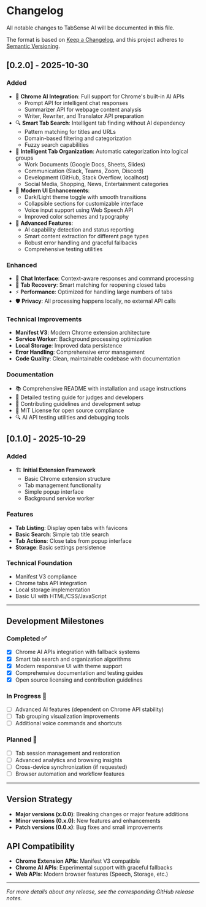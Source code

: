 # Changelog

All notable changes to TabSense AI will be documented in this file.

The format is based on [Keep a Changelog](https://keepachangelog.com/en/1.0.0/),
and this project adheres to [Semantic Versioning](https://semver.org/spec/v2.0.0.html).

## [0.2.0] - 2025-10-30

### Added
- 🤖 **Chrome AI Integration**: Full support for Chrome's built-in AI APIs
  - Prompt API for intelligent chat responses
  - Summarizer API for webpage content analysis
  - Writer, Rewriter, and Translator API preparation
- 🔍 **Smart Tab Search**: Intelligent tab finding without AI dependency
  - Pattern matching for titles and URLs
  - Domain-based filtering and categorization
  - Fuzzy search capabilities
- 📁 **Intelligent Tab Organization**: Automatic categorization into logical groups
  - Work Documents (Google Docs, Sheets, Slides)
  - Communication (Slack, Teams, Zoom, Discord)
  - Development (GitHub, Stack Overflow, localhost)
  - Social Media, Shopping, News, Entertainment categories
- 🎨 **Modern UI Enhancements**:
  - Dark/Light theme toggle with smooth transitions
  - Collapsible sections for customizable interface
  - Voice input support using Web Speech API
  - Improved color schemes and typography
- 🔧 **Advanced Features**:
  - AI capability detection and status reporting
  - Smart content extraction for different page types
  - Robust error handling and graceful fallbacks
  - Comprehensive testing utilities

### Enhanced
- 💬 **Chat Interface**: Context-aware responses and command processing
- 🔄 **Tab Recovery**: Smart matching for reopening closed tabs
- ⚡ **Performance**: Optimized for handling large numbers of tabs
- 🛡️ **Privacy**: All processing happens locally, no external API calls

### Technical Improvements
- **Manifest V3**: Modern Chrome extension architecture
- **Service Worker**: Background processing optimization
- **Local Storage**: Improved data persistence
- **Error Handling**: Comprehensive error management
- **Code Quality**: Clean, maintainable codebase with documentation

### Documentation
- 📚 Comprehensive README with installation and usage instructions
- 🧪 Detailed testing guide for judges and developers
- 🤝 Contributing guidelines and development setup
- 📜 MIT License for open source compliance
- 🔍 AI API testing utilities and debugging tools

## [0.1.0] - 2025-10-29

### Added
- 🏗️ **Initial Extension Framework**
  - Basic Chrome extension structure
  - Tab management functionality
  - Simple popup interface
  - Background service worker

### Features
- **Tab Listing**: Display open tabs with favicons
- **Basic Search**: Simple tab title search
- **Tab Actions**: Close tabs from popup interface
- **Storage**: Basic settings persistence

### Technical Foundation
- Manifest V3 compliance
- Chrome tabs API integration
- Local storage implementation
- Basic UI with HTML/CSS/JavaScript

---

## Development Milestones

### Completed ✅
- [x] Chrome AI APIs integration with fallback systems
- [x] Smart tab search and organization algorithms
- [x] Modern responsive UI with theme support
- [x] Comprehensive documentation and testing guides
- [x] Open source licensing and contribution guidelines

### In Progress 🚧
- [ ] Advanced AI features (dependent on Chrome API stability)
- [ ] Tab grouping visualization improvements
- [ ] Additional voice commands and shortcuts

### Planned 🔮
- [ ] Tab session management and restoration
- [ ] Advanced analytics and browsing insights
- [ ] Cross-device synchronization (if requested)
- [ ] Browser automation and workflow features

---

## Version Strategy

- **Major versions (x.0.0)**: Breaking changes or major feature additions
- **Minor versions (0.x.0)**: New features and enhancements
- **Patch versions (0.0.x)**: Bug fixes and small improvements

## API Compatibility

- **Chrome Extension APIs**: Manifest V3 compatible
- **Chrome AI APIs**: Experimental support with graceful fallbacks
- **Web APIs**: Modern browser features (Speech, Storage, etc.)

---

*For more details about any release, see the corresponding GitHub release notes.*